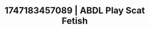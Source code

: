 ---
categories:
- Demure
- Shadow play
- Squirting orgasm
- Midnight surrender
- Hair pulling
image: /assets/images/1747183457089.jpg
layout: post
seo:
  description: Featured content with exclusive ABDL Play, Scat Fetish. HD images available.
  keywords: ABDL Play, Scat Fetish
  og_image: /assets/images/1747183457089.jpg
  schema_type: VisualArtwork
tags:
- ABDL Play
- '#1747183457089'
- Scat Fetish
title: 1747183457089 | ABDL Play Scat Fetish
---
